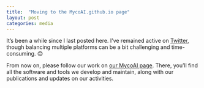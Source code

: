 ```yaml
---
title:  "Moving to the MycoAI.github.io page"
layout: post
categories: media
---
```


It’s been a while since I last posted here. I’ve remained active on [Twitter](https://x.com/Duong_Thuy_Vu), though balancing multiple platforms can be a bit challenging and time-consuming. 😊

From now on, please follow our work on [our MycoAI page](https://mycoai.github.io/). There, you’ll find all the software and tools we develop and maintain, along with our publications and updates on our activities.


